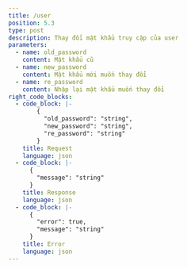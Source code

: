 ```yaml
---
title: /user
position: 5.3
type: post
description: Thay đổi mật khẩu truy cập của user
parameters:
  - name: old_password
    content: Mật khẩu cũ
  - name: new_password
    content: Mật khẩu mới muốn thay đổi
  - name: re_password
    content: Nhập lại mật khẩu muốn thay đổi
right_code_blocks:
  - code_block: |-
        {
          "old_password": "string",
          "new_password": "string",
          "re_password": "string"
        }
    title: Request
    language: json
  - code_block: |-
      {
        "message": "string"
      }
    title: Response
    language: json
  - code_block: |-
      {
        "error": true,
        "message": "string"
      }
    title: Error
    language: json
---
```






